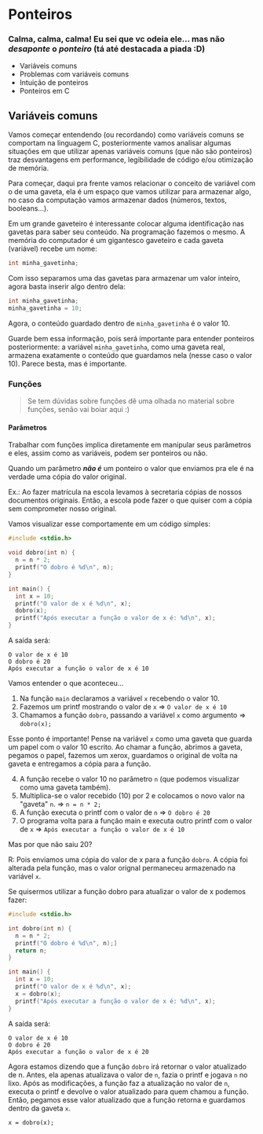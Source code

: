 # Ponteiros

### Calma, calma, calma! Eu sei que vc odeia ele... mas não _desaponte_ o _ponteiro_ (tá até destacada a piada :D)

- Variáveis comuns
- Problemas com variáveis comuns
- Intuição de ponteiros
- Ponteiros em C

## Variáveis comuns

Vamos começar entendendo (ou recordando) como variáveis comuns se comportam na linguagem C, posteriormente vamos analisar algumas situações em que utilizar apenas variáveis comuns (que não são ponteiros) traz desvantagens em performance, legibilidade de código e/ou otimização de memória.

Para começar, daqui pra frente vamos relacionar o conceito de variável com o de uma gaveta, ela é um espaço que vamos utilizar para armazenar algo, no caso da computação vamos armazenar dados (números, textos, booleans...).

Em um grande gaveteiro é interessante colocar alguma identificação nas gavetas para saber seu conteúdo. Na programação fazemos o mesmo. A memória do computador é um gigantesco gaveteiro e cada gaveta (variável) recebe um nome:

```c
int minha_gavetinha;
```

Com isso separamos uma das gavetas para armazenar um valor inteiro, agora basta inserir algo dentro dela:

```c
int minha_gavetinha;
minha_gavetinha = 10;
```

Agora, o conteúdo guardado dentro de `minha_gavetinha` é o valor 10.

Guarde bem essa informação, pois será importante para entender ponteiros posteriormente: a variável `minha_gavetinha`, como uma gaveta real, armazena exatamente o conteúdo que guardamos nela (nesse caso o valor 10). Parece besta, mas é importante.

### Funções

> Se tem dúvidas sobre funções dê uma olhada no material sobre funções, senão vai boiar aqui :)

#### Parâmetros

Trabalhar com funções implica diretamente em manipular seus parâmetros e eles, assim como as variáveis, podem ser ponteiros ou não.

Quando um parâmetro ***não é*** um ponteiro o valor que enviamos pra ele é na verdade uma cópia do valor original.

Ex.: Ao fazer matrícula na escola levamos à secretaria cópias de nossos documentos originais. Então, a escola pode fazer o que quiser com a cópia sem comprometer nosso original.

Vamos visualizar esse comportamente em um código simples:

```c
#include <stdio.h>

void dobro(int n) {
  n = n * 2;
  printf("O dobro é %d\n", n);
}

int main() {
  int x = 10;
  printf("O valor de x é %d\n", x);
  dobro(x);
  printf("Após executar a função o valor de x é: %d\n", x);
}
```

A saída será:

```
O valor de x é 10
O dobro é 20
Após executar a função o valor de x é 10
```

Vamos entender o que aconteceu...

1. Na função `main` declaramos a variável `x` recebendo o valor 10.
2. Fazemos um printf mostrando o valor de `x` => `O valor de x é 10` 
3. Chamamos a função `dobro`, passando a variável `x` como argumento => `dobro(x);`

Esse ponto é importante! Pense na variável `x` como uma gaveta que guarda um papel com o valor 10 escrito. Ao chamar a função, abrimos a gaveta, pegamos o papel, fazemos um xerox, guardamos o original de volta na gaveta e entregamos a cópia para a função.

4. A função recebe o valor 10 no parâmetro `n` (que podemos visualizar como uma gaveta também).
5. Multiplica-se o valor recebido (10) por 2 e colocamos o novo valor na "gaveta" `n`. => `n = n * 2;`
6. A função executa o printf com o valor de `n` => `O dobro é 20`
7. O programa volta para a função main e executa outro printf com o valor de `x` => `Após executar a função o valor de x é 10`

Mas por que não saiu 20?

R: Pois enviamos uma cópia do valor de x para a função `dobro`. A cópia foi alterada pela função, mas o valor orignal permaneceu armazenado na variável `x`.

Se quisermos utilizar a função dobro para atualizar o valor de x podemos fazer:

```c
#include <stdio.h>

int dobro(int n) {
  n = n * 2;
  printf("O dobro é %d\n", n);]
  return n;
}

int main() {
  int x = 10;
  printf("O valor de x é %d\n", x);
  x = dobro(x);
  printf("Após executar a função o valor de x é: %d\n", x);
}
```

A saída será:

```
O valor de x é 10
O dobro é 20
Após executar a função o valor de x é 20
```

Agora estamos dizendo que a função `dobro` irá retornar o valor atualizado de n. Antes, ela apenas atualizava o valor de `n`, fazia o printf e jogava `n` no lixo. Após as modificações, a função faz a atualização no valor de `n`, executa o printf e devolve o valor atualizado para quem chamou a função. Então, pegamos esse valor atualizado que a função retorna e guardamos dentro da gaveta `x`.

`x = dobro(x);`
